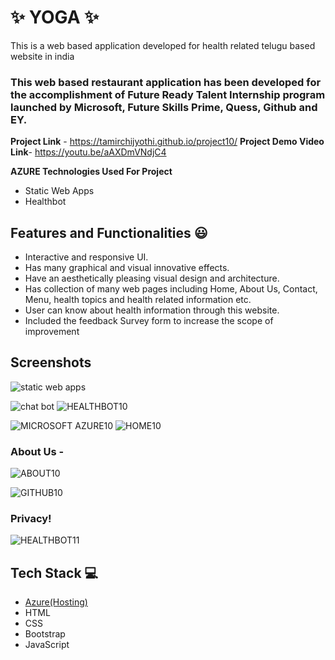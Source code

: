 
# ✨ YOGA  ✨

This is a web based application developed for health related telugu based website in india

### This web based restaurant application has been developed for the accomplishment of Future Ready Talent Internship program launched by Microsoft, Future Skills Prime, Quess, Github and EY.


**Project Link** - https://tamirchijyothi.github.io/project10/
**Project Demo Video Link**- https://youtu.be/aAXDmVNdjC4

**AZURE Technologies Used For Project**

- Static Web Apps
- Healthbot


## Features and Functionalities 😃

- Interactive and responsive UI.
- Has many graphical and visual innovative effects.
- Have an aesthetically pleasing visual design and architecture.
- Has collection of many web pages including Home, About Us, Contact, Menu, health topics and health related information etc.
- User can know about health information through this website.
- Included the feedback Survey form to increase the scope of improvement 

## Screenshots
![static web apps](https://user-images.githubusercontent.com/116431912/216251016-d0826d81-ba16-4b45-866d-b497f8b94ef0.jpg)

![chat bot](https://user-images.githubusercontent.com/116431912/216251291-bf3daa13-200c-4cac-b1e1-d889d64b6945.jpg)
![HEALTHBOT10](https://user-images.githubusercontent.com/116431912/207776121-33d64f3a-3410-4531-9022-3fb9d9929c3f.jpg)

![MICROSOFT AZURE10](https://user-images.githubusercontent.com/116431912/207775175-9b47aa49-e1ff-4a46-a828-afc31159f565.jpg)
 ![HOME10](https://user-images.githubusercontent.com/116431912/207775131-3d0eed56-4137-4352-b4ab-32c1144d7913.jpg)

   


### About Us -
![ABOUT10](https://user-images.githubusercontent.com/116431912/207775102-e2a23b22-51e4-4525-b918-7cfeddeba145.jpg)



![GITHUB10](https://user-images.githubusercontent.com/116431912/207775193-b134ac8e-47d9-43a9-8782-ca163dba9eca.jpg)



### Privacy!

![HEALTHBOT11](https://user-images.githubusercontent.com/116431912/207775219-aa6221e7-472f-4893-a5f0-569a0f8c6bdd.jpg)




## Tech Stack 💻

- [Azure(Hosting)](https://azure.microsoft.com/en-in/features/azure-portal/)
- HTML
- CSS
- Bootstrap
- JavaScript
